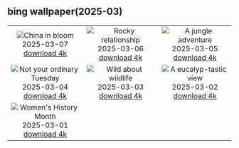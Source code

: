 ## bing wallpaper(2025-03)

|  |  |  |
| :----: | :----: | :----: |
| ![China in bloom](https://cn.bing.com/th?id=OHR.PlumBlossom_EN-US7055526666_UHD.jpg&pid=hp&w=384&h=216&rs=1&c=4) <br/>2025-03-07 [download 4k](https://cn.bing.com/th?id=OHR.PlumBlossom_EN-US7055526666_UHD.jpg)| ![Rocky relationship](https://cn.bing.com/th?id=OHR.NevadaBigHorns_EN-US3434258986_UHD.jpg&pid=hp&w=384&h=216&rs=1&c=4) <br/>2025-03-06 [download 4k](https://cn.bing.com/th?id=OHR.NevadaBigHorns_EN-US3434258986_UHD.jpg)| ![A jungle adventure](https://cn.bing.com/th?id=OHR.SuratThani_EN-US3326265231_UHD.jpg&pid=hp&w=384&h=216&rs=1&c=4) <br/>2025-03-05 [download 4k](https://cn.bing.com/th?id=OHR.SuratThani_EN-US3326265231_UHD.jpg)|
| ![Not your ordinary Tuesday](https://cn.bing.com/th?id=OHR.MardiGrasJackson_EN-US3277683692_UHD.jpg&pid=hp&w=384&h=216&rs=1&c=4) <br/>2025-03-04 [download 4k](https://cn.bing.com/th?id=OHR.MardiGrasJackson_EN-US3277683692_UHD.jpg)| ![Wild about wildlife](https://cn.bing.com/th?id=OHR.HornbillPair_EN-US3168408482_UHD.jpg&pid=hp&w=384&h=216&rs=1&c=4) <br/>2025-03-03 [download 4k](https://cn.bing.com/th?id=OHR.HornbillPair_EN-US3168408482_UHD.jpg)| ![A eucalyp-tastic view](https://cn.bing.com/th?id=OHR.EucalyptusForest_EN-US3015819767_UHD.jpg&pid=hp&w=384&h=216&rs=1&c=4) <br/>2025-03-02 [download 4k](https://cn.bing.com/th?id=OHR.EucalyptusForest_EN-US3015819767_UHD.jpg)|
| ![Women's History Month](https://cn.bing.com/th?id=OHR.SuffragetteCity_EN-US2883743791_UHD.jpg&pid=hp&w=384&h=216&rs=1&c=4) <br/>2025-03-01 [download 4k](https://cn.bing.com/th?id=OHR.SuffragetteCity_EN-US2883743791_UHD.jpg)|
